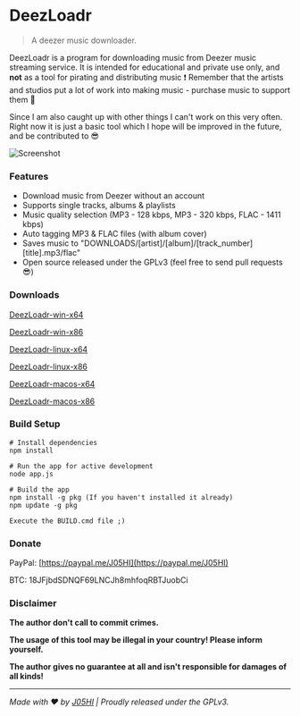 # DeezLoadr
> A deezer music downloader.

DeezLoadr is a program for downloading music from Deezer music streaming service.
It is intended for educational and private use only, and **not** as a tool for pirating and distributing music :exclamation:
Remember that the artists and studios put a lot of work into making music - purchase music to support them :muscle:

Since I am also caught up with other things I can't work on this very often.
Right now it is just a basic tool which I hope will be improved in the future, and be contributed to :sunglasses:


![Screenshot](https://github.com/J05HI/DeezLoadr/raw/master/Screenshot.png)


### Features

- Download music from Deezer without an account
- Supports single tracks, albums & playlists
- Music quality selection (MP3 - 128 kbps, MP3 - 320 kbps, FLAC - 1411 kbps)
- Auto tagging MP3 & FLAC files (with album cover)
- Saves music to "DOWNLOADS/[artist]/[album]/[track_number] [title].mp3/flac"
- Open source released under the GPLv3 (feel free to send pull requests :sunglasses:)


### Downloads

[DeezLoadr-win-x64](https://github.com/J05HI/DeezLoadr/raw/master/BUILDS/DeezLoadr-win-x64.exe)

[DeezLoadr-win-x86](https://github.com/J05HI/DeezLoadr/raw/master/BUILDS/DeezLoadr-win-x86.exe)

[DeezLoadr-linux-x64](https://github.com/J05HI/DeezLoadr/raw/master/BUILDS/DeezLoadr-linux-x64)

[DeezLoadr-linux-x86](https://github.com/J05HI/DeezLoadr/raw/master/BUILDS/DeezLoadr-linux-x86)

[DeezLoadr-macos-x64](https://github.com/J05HI/DeezLoadr/raw/master/BUILDS/DeezLoadr-macos-x64)

[DeezLoadr-macos-x86](https://github.com/J05HI/DeezLoadr/raw/master/BUILDS/DeezLoadr-macos-x86)


### Build Setup

```
# Install dependencies
npm install

# Run the app for active development
node app.js

# Build the app
npm install -g pkg (If you haven't installed it already)
npm update -g pkg

Execute the BUILD.cmd file ;)
```


### Donate

PayPal: [https://paypal.me/J05HI](https://paypal.me/J05HI)

BTC: 18JFjbdSDNQF69LNCJh8mhfoqRBTJuobCi


### Disclaimer

**The author don't call to commit crimes.**

**The usage of this tool may be illegal in your country! Please inform yourself.**

**The author gives no guarantee at all and isn't responsible for damages of all kinds!**


---

_Made with :heart: by [J05HI](https://github.com/J05HI) | Proudly released under the GPLv3._
